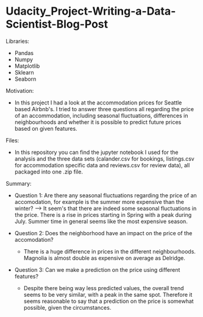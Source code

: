 # Udacity_Project-Writing-a-Data-Scientist-Blog-Post

Libraries:
- Pandas
- Numpy
- Matplotlib
- Sklearn
- Seaborn

Motivation:
- In this project I had a look at the accommodation prices for Seattle based Airbnb's. I tried to answer three questions all regarding the price of an accommodation, including seasonal fluctuations, differences in neighbourhoods and whether it is possible to predict future prices based on given features. 

Files:
- In this repository you can find the jupyter notebook I used for the analysis and the three data sets (calander.csv for bookings, listings.csv for accommodation specific data and reviews.csv for review data), all packaged into one .zip file. 

Summary: 
- Question 1: Are there any seasonal fluctuations regarding the price of an accomodation, for example is the summer more expensive than the winter? 
  --> It seem's that there are indeed some seasonal fluctuations in the price. There is a rise in prices starting in Spring with a peak during July. Summer time in general seems like the most expensive season.
 
- Question 2: Does the neighborhood have an impact on the price of the accomodation?
  - There is a huge difference in prices in the different neighbourhoods. Magnolia is almost double as expensive on average as Delridge.

- Question 3: Can we make a prediction on the price using different features?
  - Despite there being way less predicted values, the overall trend seems to be very similar, with a peak in the same spot. Therefore it seems reasonable to say that a prediction on the price is somewhat possible, given the circumstances.

